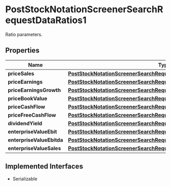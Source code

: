 

# PostStockNotationScreenerSearchRequestDataRatios1

Ratio parameters.

## Properties

Name | Type | Description | Notes
------------ | ------------- | ------------- | -------------
**priceSales** | [**PostStockNotationScreenerSearchRequestDataRatios1PriceSales**](PostStockNotationScreenerSearchRequestDataRatios1PriceSales.md) |  |  [optional]
**priceEarnings** | [**PostStockNotationScreenerSearchRequestDataRatios1PriceEarnings**](PostStockNotationScreenerSearchRequestDataRatios1PriceEarnings.md) |  |  [optional]
**priceEarningsGrowth** | [**PostStockNotationScreenerSearchRequestDataRatios1PriceEarningsGrowth**](PostStockNotationScreenerSearchRequestDataRatios1PriceEarningsGrowth.md) |  |  [optional]
**priceBookValue** | [**PostStockNotationScreenerSearchRequestDataRatios1PriceBookValue**](PostStockNotationScreenerSearchRequestDataRatios1PriceBookValue.md) |  |  [optional]
**priceCashFlow** | [**PostStockNotationScreenerSearchRequestDataRatios1PriceCashFlow**](PostStockNotationScreenerSearchRequestDataRatios1PriceCashFlow.md) |  |  [optional]
**priceFreeCashFlow** | [**PostStockNotationScreenerSearchRequestDataRatios1PriceFreeCashFlow**](PostStockNotationScreenerSearchRequestDataRatios1PriceFreeCashFlow.md) |  |  [optional]
**dividendYield** | [**PostStockNotationScreenerSearchRequestDataRatios1DividendYield**](PostStockNotationScreenerSearchRequestDataRatios1DividendYield.md) |  |  [optional]
**enterpriseValueEbit** | [**PostStockNotationScreenerSearchRequestDataRatios1EnterpriseValueEbit**](PostStockNotationScreenerSearchRequestDataRatios1EnterpriseValueEbit.md) |  |  [optional]
**enterpriseValueEbitda** | [**PostStockNotationScreenerSearchRequestDataRatios1EnterpriseValueEbitda**](PostStockNotationScreenerSearchRequestDataRatios1EnterpriseValueEbitda.md) |  |  [optional]
**enterpriseValueSales** | [**PostStockNotationScreenerSearchRequestDataRatios1EnterpriseValueSales**](PostStockNotationScreenerSearchRequestDataRatios1EnterpriseValueSales.md) |  |  [optional]


## Implemented Interfaces

* Serializable


